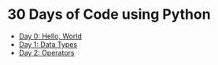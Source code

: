 # 30 Days of Code using Python

- [Day 0: Hello, World](https://www.hackerrank.com/challenges/30-hello-world/problem)
- [Day 1: Data Types](https://www.hackerrank.com/challenges/30-data-types/problem)
- [Day 2: Operators](https://www.hackerrank.com/challenges/30-operators/problem)
